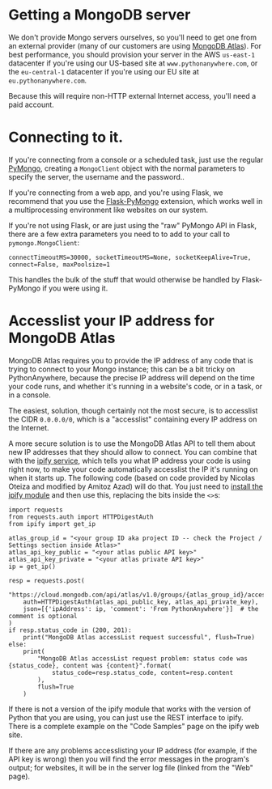 <!--
.. title: Using MongoDB on PythonAnywhere
.. slug: MongoDB
.. date: 2018-04-06 18:35:28 UTC+01:00
.. tags:
.. category:
.. link:
.. description:
.. type: text
-->


# Getting a MongoDB server

We don't provide Mongo servers ourselves, so you'll need to get one from an
external provider (many of our customers are using [MongoDB Atlas](https://www.mongodb.com/cloud/atlas)).
For best performance, you should provision your server in the AWS `us-east-1`
datacenter if you're using our US-based site at `www.pythonanywhere.com`, or the
`eu-central-1` datacenter if you're using our EU site at `eu.pythonanywhere.com`.

Because this will require non-HTTP external Internet access,
you'll need a paid account.


# Connecting to it.

If you're connecting from a console or a scheduled task, just use the regular
[PyMongo](https://api.mongodb.com/python/current/), creating a `MongoClient`
object with the normal parameters
to specify the server, the username and the password..

If you're connecting from a web app, and you're using Flask, we recommend that
you use the [Flask-PyMongo](https://flask-pymongo.readthedocs.io/en/latest/)
extension, which works well in a multiprocessing environment like websites
on our system.

If you're not using Flask, or are just using the "raw" PyMongo API in Flask,
there are a few extra parameters you need to to add to your call to
`pymongo.MongoClient`:

    connectTimeoutMS=30000, socketTimeoutMS=None, socketKeepAlive=True, connect=False, maxPoolsize=1

This handles the bulk of the stuff that would otherwise be handled by Flask-PyMongo
if you were using it.


# Accesslist your IP address for MongoDB Atlas

MongoDB Atlas requires you to provide the IP address of any code that is trying
to connect to your Mongo instance; this can be a bit tricky on PythonAnywhere,
because the precise IP address will depend on the time your code runs, and
whether it's running in a website's code, or in a task, or in a console.

The easiest, solution, though certainly not the most secure, is to accesslist the
CIDR `0.0.0.0/0`, which is a "accesslist" containing every IP address on the Internet.

A more secure solution is to use the MongoDB Atlas API to tell them about new IP
addresses that they should allow to connect.  You can combine that with the
[ipify service](https://www.ipify.org/), which tells you what IP address your
code is using right now, to make your code automatically accesslist the IP it's
running on when it starts up.  The following code (based on code provided by
Nicolas Oteiza and modified by Amitoz Azad) will do that. You just need to
[install the ipify module](https://help.pythonanywhere.com/pages/InstallingNewModules/) and then use this,
replacing the bits inside the `<>`s:


    import requests
    from requests.auth import HTTPDigestAuth
    from ipify import get_ip

    atlas_group_id = "<your group ID aka project ID -- check the Project / Settings section inside Atlas>"
    atlas_api_key_public = "<your atlas public API key>"
    atlas_api_key_private = "<your atlas private API key>"
    ip = get_ip()

    resp = requests.post(
        "https://cloud.mongodb.com/api/atlas/v1.0/groups/{atlas_group_id}/accessList".format(atlas_group_id=atlas_group_id),
        auth=HTTPDigestAuth(atlas_api_public_key, atlas_api_private_key),
        json=[{'ipAddress': ip, 'comment': 'From PythonAnywhere'}]  # the comment is optional
    )
    if resp.status_code in (200, 201):
        print("MongoDB Atlas accessList request successful", flush=True)
    else:
        print(
            "MongoDB Atlas accessList request problem: status code was {status_code}, content was {content}".format(
                status_code=resp.status_code, content=resp.content
            ),
            flush=True
        )


If there is not a version of the ipify module that works with the version of
Python that you are using, you can just use the REST interface to ipify. There
is a complete example on the "Code Samples" page on the ipify web site.

If there are any problems accesslisting your IP address (for example, if the
API key is wrong) then you will find the error messages in the program's output;
for websites, it will be in the server log file (linked from the "Web" page).

